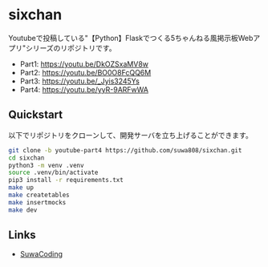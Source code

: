 # sixchan
Youtubeで投稿している"【Python】Flaskでつくる5ちゃんねる風掲示板Webアプリ"シリーズのリポジトリです。
- Part1: https://youtu.be/DkOZSxaMV8w
- Part2: https://youtu.be/BO0O8FcQQ6M
- Part3: https://youtu.be/_Jyis3245Ys
- Part4: https://youtu.be/yyR-9ARFwWA

## Quickstart
以下でリポジトリをクローンして、開発サーバを立ち上げることができます。
```bash
git clone -b youtube-part4 https://github.com/suwa808/sixchan.git
cd sixchan
python3 -m venv .venv
source .venv/bin/activate
pip3 install -r requirements.txt
make up
make createtables
make insertmocks
make dev
```

## Links
- [SuwaCoding](https://www.youtube.com/channel/UCAqqAK9M58yNRPhaMSbmV4Q)
